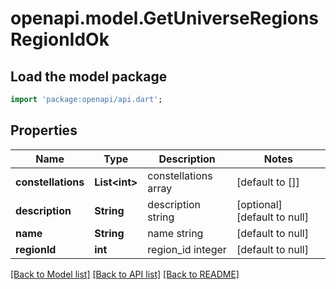 # openapi.model.GetUniverseRegionsRegionIdOk

## Load the model package
```dart
import 'package:openapi/api.dart';
```

## Properties
Name | Type | Description | Notes
------------ | ------------- | ------------- | -------------
**constellations** | **List&lt;int&gt;** | constellations array | [default to []]
**description** | **String** | description string | [optional] [default to null]
**name** | **String** | name string | [default to null]
**regionId** | **int** | region_id integer | [default to null]

[[Back to Model list]](../README.md#documentation-for-models) [[Back to API list]](../README.md#documentation-for-api-endpoints) [[Back to README]](../README.md)


